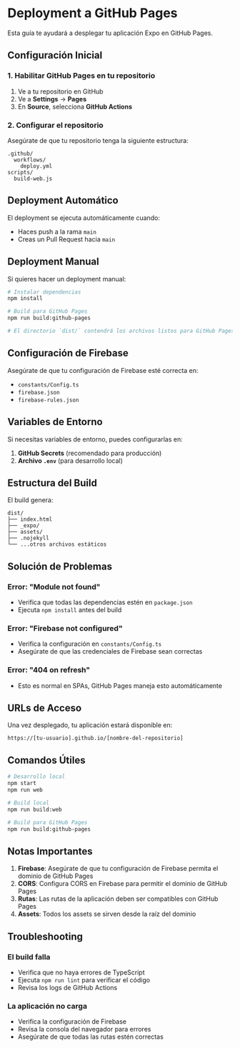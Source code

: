 # Deployment a GitHub Pages

Esta guía te ayudará a desplegar tu aplicación Expo en GitHub Pages.

## Configuración Inicial

### 1. Habilitar GitHub Pages en tu repositorio

1. Ve a tu repositorio en GitHub
2. Ve a **Settings** → **Pages**
3. En **Source**, selecciona **GitHub Actions**

### 2. Configurar el repositorio

Asegúrate de que tu repositorio tenga la siguiente estructura:

```
.github/
  workflows/
    deploy.yml
scripts/
  build-web.js
```

## Deployment Automático

El deployment se ejecuta automáticamente cuando:

- Haces push a la rama `main`
- Creas un Pull Request hacia `main`

## Deployment Manual

Si quieres hacer un deployment manual:

```bash
# Instalar dependencias
npm install

# Build para GitHub Pages
npm run build:github-pages

# El directorio `dist/` contendrá los archivos listos para GitHub Pages
```

## Configuración de Firebase

Asegúrate de que tu configuración de Firebase esté correcta en:

- `constants/Config.ts`
- `firebase.json`
- `firebase-rules.json`

## Variables de Entorno

Si necesitas variables de entorno, puedes configurarlas en:

1. **GitHub Secrets** (recomendado para producción)
2. **Archivo `.env`** (para desarrollo local)

## Estructura del Build

El build genera:

```
dist/
├── index.html
├── _expo/
├── assets/
├── .nojekyll
└── ...otros archivos estáticos
```

## Solución de Problemas

### Error: "Module not found"
- Verifica que todas las dependencias estén en `package.json`
- Ejecuta `npm install` antes del build

### Error: "Firebase not configured"
- Verifica la configuración en `constants/Config.ts`
- Asegúrate de que las credenciales de Firebase sean correctas

### Error: "404 on refresh"
- Esto es normal en SPAs, GitHub Pages maneja esto automáticamente

## URLs de Acceso

Una vez desplegado, tu aplicación estará disponible en:

```
https://[tu-usuario].github.io/[nombre-del-repositorio]
```

## Comandos Útiles

```bash
# Desarrollo local
npm start
npm run web

# Build local
npm run build:web

# Build para GitHub Pages
npm run build:github-pages
```

## Notas Importantes

1. **Firebase**: Asegúrate de que tu configuración de Firebase permita el dominio de GitHub Pages
2. **CORS**: Configura CORS en Firebase para permitir el dominio de GitHub Pages
3. **Rutas**: Las rutas de la aplicación deben ser compatibles con GitHub Pages
4. **Assets**: Todos los assets se sirven desde la raíz del dominio

## Troubleshooting

### El build falla
- Verifica que no haya errores de TypeScript
- Ejecuta `npm run lint` para verificar el código
- Revisa los logs de GitHub Actions

### La aplicación no carga
- Verifica la configuración de Firebase
- Revisa la consola del navegador para errores
- Asegúrate de que todas las rutas estén correctas
